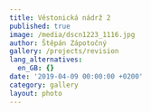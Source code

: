 ```yaml
---
title: Věstonická nádrž 2
published: true
image: /media/dscn1223_1116.jpg
author: Štěpán Zápotočný
gallery: /projects/revision
lang_alternatives:
  en_GB: {}
date: '2019-04-09 00:00:00 +0200'
category: gallery
layout: photo
---
```


